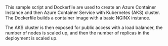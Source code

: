 This sample script and Dockerfile are used to create an Azure Container Instance and then Azure Container Service with Kubernetes (AKS) cluster. The Dockerfile builds a container image with a basic NGINX instance.

The AKS cluster is then exposed for public access with a load balancer, the number of nodes is scaled up, and then the number of replicas in the deployment is scaled up.